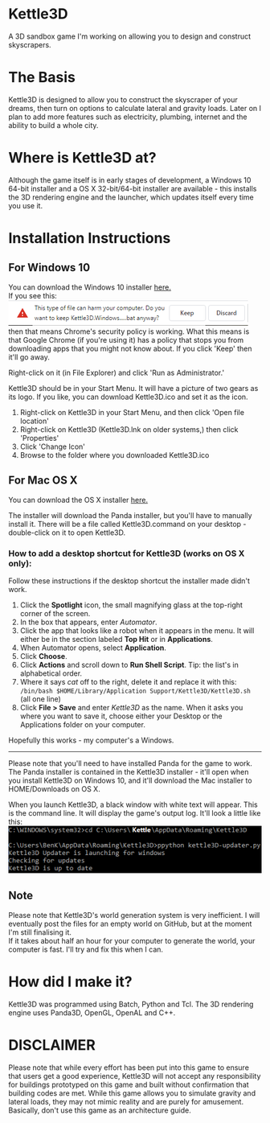 # Kettle3D
A 3D sandbox game I'm working on allowing you to design and construct skyscrapers.

# The Basis
Kettle3D is designed to allow you to construct the skyscraper of your dreams, then turn on options to calculate lateral and gravity loads. Later on I plan to add more features such as electricity, plumbing, internet and the ability to build a whole city.

# Where is Kettle3D at?
Although the game itself is in early stages of development, a Windows 10 64-bit installer and a OS X 32-bit/64-bit installer are available - this installs the 3D rendering engine and the launcher, which updates itself every time you use it.

# Installation Instructions

## For Windows 10
You can download the Windows 10 installer [here.](https://github.com/Kettle3D/Kettle3D/releases/download/v1.0.1/Kettle3D.Windows.Installer.bat)  
If you see this:  
![Image](https://raw.githubusercontent.com/Kettle3D/Kettle3D/master/assets/chromes-security-policy.png "Chrome's Security Policy")  
then that means Chrome's security policy is working. What this means is that Google Chrome (if you're using it) has a policy that stops you from downloading apps that you might not know about. If you click 'Keep' then it'll go away.

Right-click on it (in File Explorer) and click 'Run as Administrator.'

Kettle3D should be in your Start Menu. It will have a picture of two gears as its logo. If you like, you can download Kettle3D.ico and set it as the icon.
1) Right-click on Kettle3D in your Start Menu, and then click 'Open file location'
2) Right-click on Kettle3D (Kettle3D.lnk on older systems,) then click 'Properties'
3) Click 'Change Icon'
4) Browse to the folder where you downloaded Kettle3D.ico

## For Mac OS X
You can download the OS X installer [here.](https://github.com/Kettle3D/Kettle3D/releases/download/v1.0.1/Kettle3D.OS.X.Installer.sh)

The installer will download the Panda installer, but you'll have to manually install it.
There will be a file called Kettle3D.command on your desktop - double-click on it to open Kettle3D.

### How to add a desktop shortcut for Kettle3D (works on OS X only):
Follow these instructions if the desktop shortcut the installer made didn't work.
1) Click the **Spotlight** icon, the small magnifying glass at the top-right corner of the screen.
2) In the box that appears, enter *Automator*.
3) Click the app that looks like a robot when it appears in the menu. It will either be in the section labeled **Top Hit** or in **Applications**.
4) When Automator opens, select **Application**.
5) Click **Choose**.
6) Click **Actions** and scroll down to **Run Shell Script**. Tip: the list's in alphabetical order.
7) Where it says *cat* off to the right, delete it and replace it with this:
`/bin/bash $HOME/Library/Application Support/Kettle3D/Kettle3D.sh` (all one line)
8) Click **File > Save** and enter *Kettle3D* as the name. When it asks you where you want to save it, choose either your Desktop or the Applications folder on your computer.

Hopefully this works - my computer's a Windows.

---

Please note that you'll need to have installed Panda for the game to work. The Panda installer is contained in the Kettle3D installer - it'll open when you install Kettle3D on Windows 10, and it'll download the Mac installer to HOME/Downloads on OS X.
  
When you launch Kettle3D, a black window with white text will appear. This is the command line. It will display the game's output log. It'll look a little like this:  
![Image](https://raw.githubusercontent.com/Kettle3D/Kettle3D/master/assets/windows_command_line.png "Kettle3D Command Window")

## Note
Please note that Kettle3D's world generation system is very inefficient. I will eventually post the files for an empty world on GitHub, but at the moment I'm still finalising it.  
If it takes about half an hour for your computer to generate the world, your computer is fast. I'll try and fix this when I can.

# How did I make it?
Kettle3D was programmed using Batch, Python and Tcl. The 3D rendering engine uses Panda3D, OpenGL, OpenAL and C++.

# DISCLAIMER
Please note that while every effort has been put into this game to ensure that users get a good experience, Kettle3D will not accept any responsibility for buildings prototyped on this game and built without confirmation that building codes are met. While this game allows you to simulate gravity and lateral loads, they may not mimic reality and are purely for amusement. Basically, don't use this game as an architecture guide.
